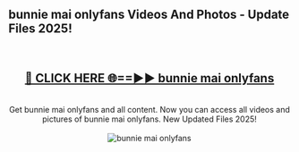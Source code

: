 <h2>bunnie mai onlyfans Videos And Photos - Update Files 2025!</h2>
<br>
<div align="center">
<h2><a href="https://linkcuts.com/hfmhzwbr" rel="nofollow">🔴 CLICK HERE 🌐==►► bunnie mai onlyfans</a></h2>
<br>
Get bunnie mai onlyfans and all content. Now you can access all videos and pictures of bunnie mai onlyfans. New Updated Files 2025!
<br>
<br>
<a href="https://linkcuts.com/hfmhzwbr" rel="nofollow" data-target="animated-image.originalLink"><img src="https://i.ibb.co.com/WyWwxjT/player-gif2.gif" alt="bunnie mai onlyfans" style="max-width: 100%; display: inline-block;" data-target="animated-image.originalImage"></a>
</div>
<br>